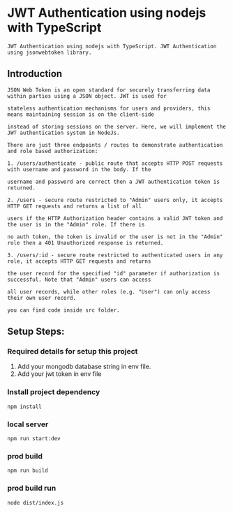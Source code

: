 # JWT Authentication using nodejs with TypeScript
    JWT Authentication using nodejs with TypeScript. JWT Authentication using jsonwebtoken library.

## Introduction
    JSON Web Token is an open standard for securely transferring data within parties using a JSON object. JWT is used for 
    
    stateless authentication mechanisms for users and providers, this means maintaining session is on the client-side 
    
    instead of storing sessions on the server. Here, we will implement the JWT authentication system in NodeJs.

    There are just three endpoints / routes to demonstrate authentication and role based authorization:

    1. /users/authenticate - public route that accepts HTTP POST requests with username and password in the body. If the 

    username and password are correct then a JWT authentication token is returned.

    2. /users - secure route restricted to "Admin" users only, it accepts HTTP GET requests and returns a list of all
     
    users if the HTTP Authorization header contains a valid JWT token and the user is in the "Admin" role. If there is
    
    no auth token, the token is invalid or the user is not in the "Admin" role then a 401 Unauthorized response is returned.

    3. /users/:id - secure route restricted to authenticated users in any role, it accepts HTTP GET requests and returns
    
    the user record for the specified "id" parameter if authorization is successful. Note that "Admin" users can access
    
    all user records, while other roles (e.g. "User") can only access their own user record.

    you can find code inside src folder.

## Setup Steps:
### Required details for setup this project
   1. Add your mongodb database string in env file.
   2. Add your jwt token in env file
### Install project dependency
`npm install`
### local server
`npm run start:dev`
### prod build
`npm run build`
### prod build run
`node dist/index.js`